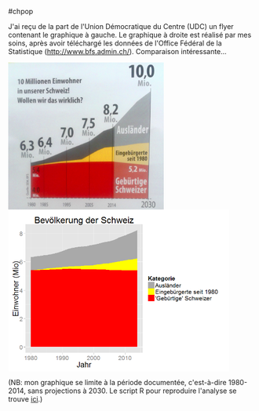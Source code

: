 #chpop

J'ai reçu de la part de l'Union Démocratique du Centre (UDC) un flyer contenant le graphique à gauche. Le graphique à droite est réalisé par mes soins, après avoir téléchargé les données de l'Office Fédéral de la Statistique (http://www.bfs.admin.ch/). Comparaison intéressante...

<img src="images/svp_crop.png" height="300" align="top"> <img src="images/de3.png" height="330" align="top">

(NB: mon graphique se limite à la période documentée, c'est-à-dire 1980-2014, sans projections à 2030. Le script R pour reproduire l'analyse se trouve [ici](popstat.r).)
